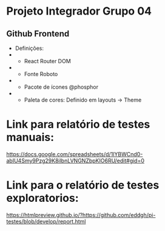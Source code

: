 # Projeto Integrador Grupo 04

## Github Frontend

- Definições:
- - React Router DOM
- - Fonte Roboto
- - Pacote de ícones @phosphor
- - Paleta de cores: Definido em layouts -> Theme

# Link para relatório de testes manuais:

https://docs.google.com/spreadsheets/d/1IYBWCnd0-abIU4Smy9Pzg29K8ilbnLVNGNZbpKIO6RU/edit#gid=0

# Link para o relatório de testes exploratorios:
https://htmlpreview.github.io/?https://github.com/eddgh/pi-testes/blob/develop/report.html
